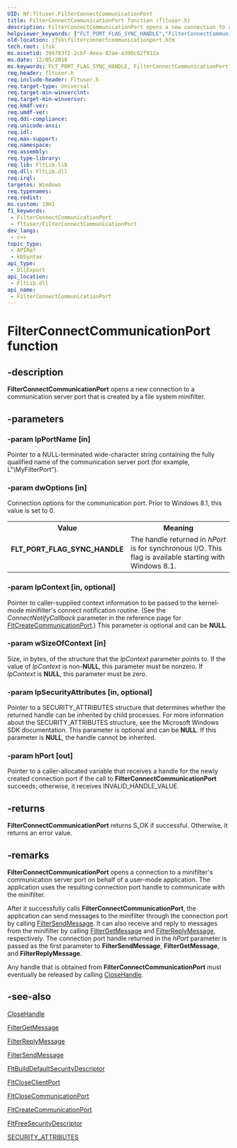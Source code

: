 ```yaml
---
UID: NF:fltuser.FilterConnectCommunicationPort
title: FilterConnectCommunicationPort function (fltuser.h)
description: FilterConnectCommunicationPort opens a new connection to a communication server port that is created by a file system minifilter.
helpviewer_keywords: ["FLT_PORT_FLAG_SYNC_HANDLE","FilterConnectCommunicationPort","FilterConnectCommunicationPort function [Installable File System Drivers]","FltWin32ApiRef_3459349f-ecfb-47c0-ae70-3f75e1d18435.xml","fltuser/FilterConnectCommunicationPort","ifsk.filterconnectcommunicationport"]
old-location: ifsk\filterconnectcommunicationport.htm
tech.root: ifsk
ms.assetid: 294783f2-2cbf-4eea-82ae-a396c62f911a
ms.date: 12/05/2018
ms.keywords: FLT_PORT_FLAG_SYNC_HANDLE, FilterConnectCommunicationPort, FilterConnectCommunicationPort function [Installable File System Drivers], FltWin32ApiRef_3459349f-ecfb-47c0-ae70-3f75e1d18435.xml, fltuser/FilterConnectCommunicationPort, ifsk.filterconnectcommunicationport
req.header: fltuser.h
req.include-header: Fltuser.h
req.target-type: Universal
req.target-min-winverclnt: 
req.target-min-winversvr: 
req.kmdf-ver: 
req.umdf-ver: 
req.ddi-compliance: 
req.unicode-ansi: 
req.idl: 
req.max-support: 
req.namespace: 
req.assembly: 
req.type-library: 
req.lib: FltLib.lib
req.dll: FltLib.dll
req.irql: 
targetos: Windows
req.typenames: 
req.redist: 
ms.custom: 19H1
f1_keywords:
 - FilterConnectCommunicationPort
 - fltuser/FilterConnectCommunicationPort
dev_langs:
 - c++
topic_type:
 - APIRef
 - kbSyntax
api_type:
 - DllExport
api_location:
 - FltLib.dll
api_name:
 - FilterConnectCommunicationPort
---
```


# FilterConnectCommunicationPort function


## -description

<b>FilterConnectCommunicationPort</b> opens a new connection to a communication server port that is created by a file system minifilter.

## -parameters

### -param lpPortName [in]

Pointer to a NULL-terminated wide-character string containing the fully qualified name of the communication server port (for example, L"\\MyFilterPort").

### -param dwOptions [in]

Connection options for the communication port. Prior to Windows 8.1, this value is set to 0.

<table>
<tr>
<th>Value</th>
<th>Meaning</th>
</tr>
<tr>
<td width="40%"><a id="FLT_PORT_FLAG_SYNC_HANDLE"></a><a id="flt_port_flag_sync_handle"></a><dl>
<dt><b>FLT_PORT_FLAG_SYNC_HANDLE</b></dt>
</dl>
</td>
<td width="60%">
The handle returned in <i>hPort</i> is for synchronous I/O. This flag is available starting with Windows 8.1.

</td>
</tr>
</table>

### -param lpContext [in, optional]

Pointer to caller-supplied context information to be passed to the kernel-mode minifilter's connect notification routine. (See the <i>ConnectNotifyCallback</i> parameter in the reference page for <a href="/windows-hardware/drivers/ddi/content/fltkernel/nf-fltkernel-fltcreatecommunicationport">FltCreateCommunicationPort</a>.) This parameter is optional and can be <b>NULL</b>.

### -param wSizeOfContext [in]

Size, in bytes, of the structure that the <i>lpContext</i> parameter points to. If the value of <i>lpContext</i> is non-<b>NULL</b>, this parameter must be nonzero. If <i>lpContext</i> is <b>NULL</b>, this parameter must be zero.

### -param lpSecurityAttributes [in, optional]

Pointer to a SECURITY_ATTRIBUTES structure that determines whether the returned handle can be inherited by child processes. For more information about the SECURITY_ATTRIBUTES structure, see the Microsoft Windows SDK documentation. This parameter is optional and can be <b>NULL</b>. If this parameter is <b>NULL</b>, the handle cannot be inherited.

### -param hPort [out]

Pointer to a caller-allocated variable that receives a handle for the newly created connection port if the call to <b>FilterConnectCommunicationPort</b> succeeds; otherwise, it receives INVALID_HANDLE_VALUE.

## -returns

<b>FilterConnectCommunicationPort</b> returns S_OK if successful. Otherwise, it returns an error value.

## -remarks

<b>FilterConnectCommunicationPort</b> opens a connection to a minifilter's communication server port on behalf of a user-mode application. The application uses the resulting connection port handle to communicate with the minifilter. 

After it successfully calls <b>FilterConnectCommunicationPort</b>, the application can send messages to the minifilter through the connection port by calling <a href="/windows/desktop/api/fltuser/nf-fltuser-filtersendmessage">FilterSendMessage</a>. It can also receive and reply to messages from the minifilter by calling <a href="/windows/desktop/api/fltuser/nf-fltuser-filtergetmessage">FilterGetMessage</a> and <a href="/windows/desktop/api/fltuser/nf-fltuser-filterreplymessage">FilterReplyMessage</a>, respectively. The connection port handle returned in the <i>hPort</i> parameter is passed as the first parameter to <b>FilterSendMessage</b>, <b>FilterGetMessage</b>, and <b>FilterReplyMessage</b>. 

Any handle that is obtained from <b>FilterConnectCommunicationPort</b> must eventually be released by calling <a href="/windows/win32/api/handleapi/nf-handleapi-closehandle">CloseHandle</a>.

## -see-also

<a href="/windows/win32/api/handleapi/nf-handleapi-closehandle">CloseHandle</a>



<a href="/windows/desktop/api/fltuser/nf-fltuser-filtergetmessage">FilterGetMessage</a>



<a href="/windows/desktop/api/fltuser/nf-fltuser-filterreplymessage">FilterReplyMessage</a>



<a href="/windows/desktop/api/fltuser/nf-fltuser-filtersendmessage">FilterSendMessage</a>



<a href="/windows-hardware/drivers/ddi/content/fltkernel/nf-fltkernel-fltbuilddefaultsecuritydescriptor">FltBuildDefaultSecurityDescriptor</a>



<a href="/windows-hardware/drivers/ddi/content/fltkernel/nf-fltkernel-fltcloseclientport">FltCloseClientPort</a>



<a href="/windows-hardware/drivers/ddi/content/fltkernel/nf-fltkernel-fltclosecommunicationport">FltCloseCommunicationPort</a>



<a href="/windows-hardware/drivers/ddi/content/fltkernel/nf-fltkernel-fltcreatecommunicationport">FltCreateCommunicationPort</a>



<a href="/windows-hardware/drivers/ddi/content/fltkernel/nf-fltkernel-fltfreesecuritydescriptor">FltFreeSecurityDescriptor</a>



<a href="/windows/win32/api/wtypesbase/ns-wtypesbase-security_attributes">SECURITY_ATTRIBUTES</a>